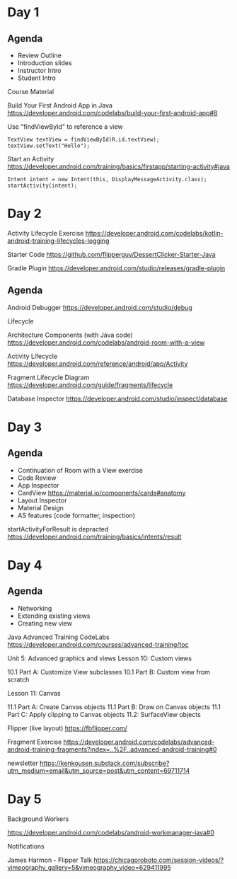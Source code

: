 # Day 1

## Agenda

- Review Outline
- Introduction slides
- Instructor Intro
- Student Intro

Course Material

Build Your First Android App in Java
https://developer.android.com/codelabs/build-your-first-android-app#8


Use "findViewById" to reference a view

    TextView textView = findViewById(R.id.textView);
    textView.setText("Hello");

Start an Activity
https://developer.android.com/training/basics/firstapp/starting-activity#java

    Intent intent = new Intent(this, DisplayMessageActivity.class);
    startActivity(intent);


# Day 2

Activity Lifecycle Exercise
https://developer.android.com/codelabs/kotlin-android-training-lifecycles-logging

Starter Code
https://github.com/flipperguy/DessertClicker-Starter-Java

Gradle Plugin
https://developer.android.com/studio/releases/gradle-plugin

## Agenda

Android Debugger
https://developer.android.com/studio/debug

Lifecycle

Architecture Components (with Java code)
https://developer.android.com/codelabs/android-room-with-a-view

Activity Lifecycle
https://developer.android.com/reference/android/app/Activity

Fragment Lifecycle Diagram
https://developer.android.com/guide/fragments/lifecycle

Database Inspector
https://developer.android.com/studio/inspect/database

# Day 3

## Agenda

- Continuation of Room with a View exercise
- Code Review
- App Inspector
- CardView
https://material.io/components/cards#anatomy
- Layout Inspector
- Material Design
- AS features (code formatter, inspection)

startActivityForResult is depracted
https://developer.android.com/training/basics/intents/result


#  Day 4

## Agenda

- Networking
- Extending existing views
- Creating new view

Java Advanced Training CodeLabs
https://developer.android.com/courses/advanced-training/toc

Unit 5: Advanced graphics and views
Lesson 10: Custom views

10.1 Part A: Customize View subclasses
10.1 Part B: Custom view from scratch

Lesson 11: Canvas

11.1 Part A: Create Canvas objects
11.1 Part B: Draw on Canvas objects
11.1 Part C: Apply clipping to Canvas objects
11.2: SurfaceView objects


Flipper (live layout)
https://fbflipper.com/

Fragment Exercise
https://developer.android.com/codelabs/advanced-android-training-fragments?index=..%2F..advanced-android-training#0


newsletter
https://kenkousen.substack.com/subscribe?utm_medium=email&utm_source=post&utm_content=69711714

# Day 5

Background Workers

https://developer.android.com/codelabs/android-workmanager-java#0

Notifications

James Harmon - Flipper Talk
https://chicagoroboto.com/session-videos/?vimeography_gallery=5&vimeography_video=629411995










